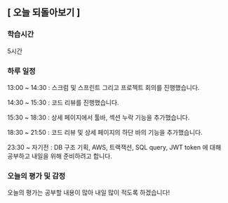 ## [ 오늘 되돌아보기 ]

### 학습시간 

5시간

### 하루 일정

13:00 ~ 14:30 : 스크럼 및 스프린트 그리고 프로젝트 회의를 진행했습니다.

14:30 ~ 15:30 : 코드 리뷰를 진행했습니다.

15:30 ~ 18:30 : 상세 페이지에서 툴바, 섹션 누락 기능을 추가했습니다.

18:30 ~ 21:50 : 코드 리뷰 및 상세 페이지의 하단 바의 기능을 추가했습니다.

23:30 ~ 자기전 : DB 구조 기획, AWS, 트랙잭션, SQL query, JWT token 에 대해 공부하고 내일을 위해 준비하려고 합니다.

### 오늘의 평가 및 감정

오늘의 평가는 공부할 내용이 많아 내일 많이 적도록 하겠습니다!

